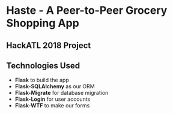 # Haste - A Peer-to-Peer Grocery Shopping App


## HackATL 2018 Project


## Technologies Used
* **Flask** to build the app
* **Flask-SQLAlchemy** as our ORM
* **Flask-Migrate** for database migration
* **Flask-Login** for user accounts
* **Flask-WTF** to make our forms